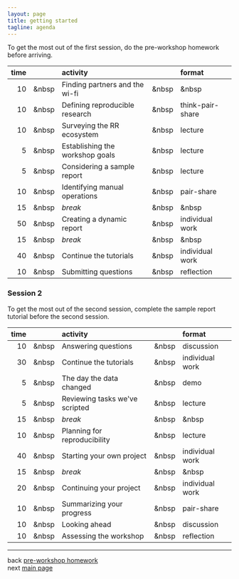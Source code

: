 ```yaml
---
layout: page
title: getting started
tagline: agenda
---
```


To get the most out of the first session, do the pre-workshop homework before arriving.

|  time|       | activity                        |       | format           |
|-----:|-------|:--------------------------------|-------|:-----------------|
|    10| &nbsp | Finding partners and the wi-fi  | &nbsp | &nbsp            |
|    10| &nbsp | Defining reproducible research  | &nbsp | think-pair-share |
|    10| &nbsp | Surveying the RR ecosystem      | &nbsp | lecture          |
|     5| &nbsp | Establishing the workshop goals | &nbsp | lecture          |
|     5| &nbsp | Considering a sample report     | &nbsp | lecture          |
|    10| &nbsp | Identifying manual operations   | &nbsp | pair-share       |
|    15| &nbsp | *break*                         | &nbsp | &nbsp            |
|    50| &nbsp | Creating a dynamic report       | &nbsp | individual work  |
|    15| &nbsp | *break*                         | &nbsp | &nbsp            |
|    40| &nbsp | Continue the tutorials          | &nbsp | individual work  |
|    10| &nbsp | Submitting questions            | &nbsp | reflection       |

### Session 2

To get the most out of the second session, complete the sample report tutorial before the second session.

|  time|       | activity                       |       | format          |
|-----:|-------|:-------------------------------|-------|:----------------|
|    10| &nbsp | Answering questions            | &nbsp | discussion      |
|    30| &nbsp | Continue the tutorials         | &nbsp | individual work |
|     5| &nbsp | The day the data changed       | &nbsp | demo            |
|     5| &nbsp | Reviewing tasks we've scripted | &nbsp | lecture         |
|    15| &nbsp | *break*                        | &nbsp | &nbsp           |
|    10| &nbsp | Planning for reproducibility   | &nbsp | lecture         |
|    40| &nbsp | Starting your own project      | &nbsp | individual work |
|    15| &nbsp | *break*                        | &nbsp | &nbsp           |
|    20| &nbsp | Continuing your project        | &nbsp | individual work |
|    10| &nbsp | Summarizing your progress      | &nbsp | pair-share      |
|    10| &nbsp | Looking ahead                  | &nbsp | discussion      |
|    10| &nbsp | Assessing the workshop         | &nbsp | reflection      |

------------------------------------------------------------------------

back [pre-workshop homework](01_intro_02_pre-hw.html)<br> next [main page](../index.html)
